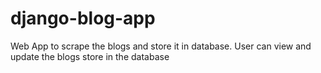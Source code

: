 # django-blog-app
Web App to scrape the blogs and store it in database. User can view and update the blogs store in the database

